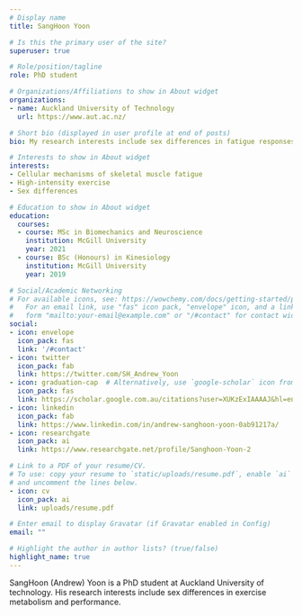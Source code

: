 ```yaml
---
# Display name
title: SangHoon Yoon

# Is this the primary user of the site?
superuser: true

# Role/position/tagline
role: PhD student

# Organizations/Affiliations to show in About widget
organizations:
- name: Auckland University of Technology
  url: https://www.aut.ac.nz/

# Short bio (displayed in user profile at end of posts)
bio: My research interests include sex differences in fatigue responses during high-intensity exercise.

# Interests to show in About widget
interests:
- Cellular mechanisms of skeletal muscle fatigue
- High-intensity exercise
- Sex differences

# Education to show in About widget
education:
  courses:
  - course: MSc in Biomechanics and Neuroscience
    institution: McGill University
    year: 2021
  - course: BSc (Honours) in Kinesiology
    institution: McGill University
    year: 2019

# Social/Academic Networking
# For available icons, see: https://wowchemy.com/docs/getting-started/page-builder/#icons
#   For an email link, use "fas" icon pack, "envelope" icon, and a link in the
#   form "mailto:your-email@example.com" or "/#contact" for contact widget.
social:
- icon: envelope
  icon_pack: fas
  link: '/#contact'
- icon: twitter
  icon_pack: fab
  link: https://twitter.com/SH_Andrew_Yoon
- icon: graduation-cap  # Alternatively, use `google-scholar` icon from `ai` icon pack
  icon_pack: fas
  link: https://scholar.google.com.au/citations?user=XUKzExIAAAAJ&hl=en
- icon: linkedin
  icon_pack: fab
  link: https://www.linkedin.com/in/andrew-sanghoon-yoon-0ab91217a/
- icon: researchgate
  icon_pack: ai
  link: https://www.researchgate.net/profile/Sanghoon-Yoon-2 

# Link to a PDF of your resume/CV.
# To use: copy your resume to `static/uploads/resume.pdf`, enable `ai` icons in `params.toml`, 
# and uncomment the lines below.
- icon: cv
  icon_pack: ai
  link: uploads/resume.pdf

# Enter email to display Gravatar (if Gravatar enabled in Config)
email: ""

# Highlight the author in author lists? (true/false)
highlight_name: true
---
```


SangHoon (Andrew) Yoon is a PhD student at Auckland University of technology. His research interests include sex differences in exercise metabolism and performance.